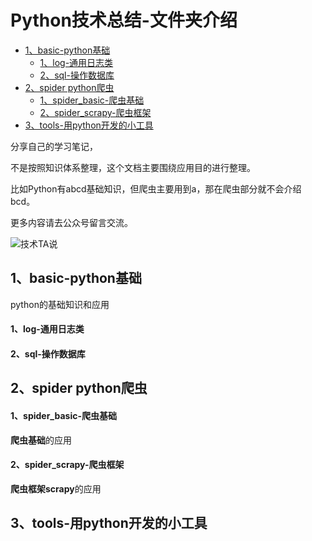 # Python技术总结-文件夹介绍

- [1、basic-python基础](#1basic-python基础)
  - [1、log-通用日志类](#1log-通用日志类)
  - [2、sql-操作数据库](#2sql-操作数据库)
- [2、spider python爬虫](#2spider-python爬虫)        
  - [1、spider_basic-爬虫基础](#1spider_basic-爬虫基础)        
  - [2、spider_scrapy-爬虫框架](#2spider_scrapy-爬虫框架)
- [3、tools-用python开发的小工具](#3tools-用python开发的小工具)


分享自己的学习笔记，

不是按照知识体系整理，这个文档主要围绕应用目的进行整理。

比如Python有abcd基础知识，但爬虫主要用到a，那在爬虫部分就不会介绍bcd。

更多内容请去公众号留言交流。

![技术TA说](https://github.com/kanmendashu2020/resouce/blob/master/image/tec_code.jpg)

## 1、basic-python基础
python的基础知识和应用
#### 1、log-通用日志类
#### 2、sql-操作数据库

## 2、spider python爬虫
#### 1、spider_basic-爬虫基础

**爬虫基础**的应用

#### 2、spider_scrapy-爬虫框架

**爬虫框架scrapy**的应用

## 3、tools-用python开发的小工具

